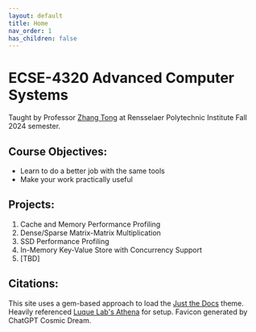 ```yaml
---
layout: default
title: Home
nav_order: 1
has_children: false
---
```


# ECSE-4320 Advanced Computer Systems

Taught by Professor [Zhang Tong](https://sites.ecse.rpi.edu/~tzhang/) at Rensselaer Polytechnic Institute Fall 2024 semester.

## Course Objectives:

- Learn to do a better job with the same tools
- Make your work practically useful

## Projects:

1. Cache and Memory Performance Profiling
2. Dense/Sparse Matrix-Matrix Multiplication
3. SSD Performance Profiling
4. In-Memory Key-Value Store with Concurrency Support
5. [TBD]

## Citations:

This site uses a gem-based approach to load the [Just the Docs](https://just-the-docs.github.io/just-the-docs/) theme. Heavily referenced [Luque Lab's Athena](https://luquelab.github.io/Athena/) for setup. Favicon generated by ChatGPT Cosmic Dream.
